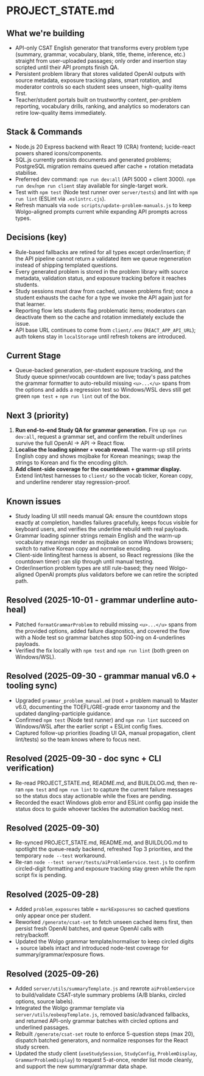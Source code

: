 # PROJECT_STATE.md

## What we're building
- API-only CSAT English generator that transforms every problem type (summary, grammar, vocabulary, blank, title, theme, inference, etc.) straight from user-uploaded passages; only order and insertion stay scripted until their API prompts finish QA.
- Persistent problem library that stores validated OpenAI outputs with source metadata, exposure tracking plans, smart rotation, and moderator controls so each student sees unseen, high-quality items first.
- Teacher/student portals built on trustworthy content, per-problem reporting, vocabulary drills, ranking, and analytics so moderators can retire low-quality items immediately.

## Stack & Commands
- Node.js 20 Express backend with React 19 (CRA) frontend; lucide-react powers shared icons/components.
- SQL.js currently persists documents and generated problems; PostgreSQL migration remains queued after cache + rotation metadata stabilise.
- Preferred dev command: `npm run dev:all` (API 5000 + client 3000). `npm run dev`/`npm run client` stay available for single-target work.
- Test with `npm test` (Node test runner over `server/tests`) and lint with `npm run lint` (ESLint via `.eslintrc.cjs`).
- Refresh manuals via `node scripts/update-problem-manuals.js` to keep Wolgo-aligned prompts current while expanding API prompts across types.

## Decisions (key)
- Rule-based fallbacks are retired for all types except order/insertion; if the API pipeline cannot return a validated item we queue regeneration instead of shipping templated questions.
- Every generated problem is stored in the problem library with source metadata, validation status, and exposure tracking before it reaches students.
- Study sessions must draw from cached, unseen problems first; once a student exhausts the cache for a type we invoke the API again just for that learner.
- Reporting flow lets students flag problematic items; moderators can deactivate them so the cache and rotation immediately exclude the issue.
- API base URL continues to come from `client/.env` (`REACT_APP_API_URL`); auth tokens stay in `localStorage` until refresh tokens are introduced.

## Current Stage
- Queue-backed generation, per-student exposure tracking, and the Study queue spinner/vocab countdown are live; today's pass patches the grammar formatter to auto-rebuild missing `<u>...</u>` spans from the options and adds a regression test so Windows/WSL devs still get green `npm test` + `npm run lint` out of the box.

## Next 3 (priority)
1. **Run end-to-end Study QA for grammar generation.** Fire up `npm run dev:all`, request a grammar set, and confirm the rebuilt underlines survive the full OpenAI → API → React flow.
2. **Localise the loading spinner + vocab reveal.** The warm-up still prints English copy and shows mojibake for Korean meanings; swap the strings to Korean and fix the encoding glitch.
3. **Add client-side coverage for the countdown + grammar display.** Extend lint/test harnesses to `client/` so the vocab ticker, Korean copy, and underline renderer stay regression-proof.

## Known issues
- Study loading UI still needs manual QA: ensure the countdown stops exactly at completion, handles failures gracefully, keeps focus visible for keyboard users, and verifies the underline rebuild with real payloads.
- Grammar loading spinner strings remain English and the warm-up vocabulary meanings render as mojibake on some Windows browsers; switch to native Korean copy and normalise encoding.
- Client-side linting/test harness is absent, so React regressions (like the countdown timer) can slip through until manual testing.
- Order/insertion problem types are still rule-based; they need Wolgo-aligned OpenAI prompts plus validators before we can retire the scripted path.

## Resolved (2025-10-01 - grammar underline auto-heal)
- Patched `formatGrammarProblem` to rebuild missing `<u>...</u>` spans from the provided options, added failure diagnostics, and covered the flow with a Node test so grammar batches stop 500-ing on 4-underlines payloads.
- Verified the fix locally with `npm test` and `npm run lint` (both green on Windows/WSL).

## Resolved (2025-09-30 - grammar manual v6.0 + tooling sync)
- Upgraded `grammar_problem_manual.md` (root + problem manual) to Master v6.0, documenting the TOEFL/GRE-grade error taxonomy and the updated dangling-participle guidance.
- Confirmed `npm test` (Node test runner) and `npm run lint` succeed on Windows/WSL after the earlier script + ESLint config fixes.
- Captured follow-up priorities (loading UI QA, manual propagation, client lint/tests) so the team knows where to focus next.

## Resolved (2025-09-30 - doc sync + CLI verification)
- Re-read PROJECT_STATE.md, README.md, and BUILDLOG.md, then re-ran `npm test` and `npm run lint` to capture the current failure messages so the status docs stay actionable while the fixes are pending.
- Recorded the exact Windows glob error and ESLint config gap inside the status docs to guide whoever tackles the automation backlog next.

## Resolved (2025-09-30)
- Re-synced PROJECT_STATE.md, README.md, and BUILDLOG.md to spotlight the queue-ready backend, refreshed Top 3 priorities, and the temporary `node --test` workaround.
- Re-ran `node --test server/tests/aiProblemService.test.js` to confirm circled-digit formatting and exposure tracking stay green while the npm script fix is pending.

## Resolved (2025-09-28)
- Added `problem_exposures` table + `markExposures` so cached questions only appear once per student.
- Reworked `/generate/csat-set` to fetch unseen cached items first, then persist fresh OpenAI batches, and queue OpenAI calls with retry/backoff.
- Updated the Wolgo grammar template/normaliser to keep circled digits + source labels intact and introduced node-test coverage for summary/grammar/exposure flows.

## Resolved (2025-09-26)
- Added `server/utils/summaryTemplate.js` and rewrote `aiProblemService` to build/validate CSAT-style summary problems (A/B blanks, circled options, source labels).
- Integrated the Wolgo grammar template via `server/utils/eobeopTemplate.js`, removed basic/advanced fallbacks, and returned API-only grammar batches with circled options and underlined passages.
- Rebuilt `/generate/csat-set` route to enforce 5-question steps (max 20), dispatch batched generators, and normalize responses for the React study screen.
- Updated the study client (`useStudySession`, `StudyConfig`, `ProblemDisplay`, `GrammarProblemDisplay`) to request 5-at-once, render list mode cleanly, and support the new summary/grammar data shape.
